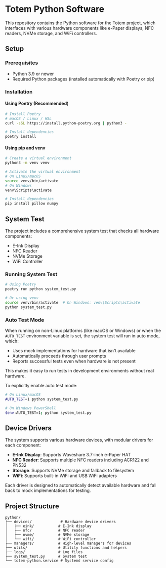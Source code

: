 # Totem Python Software

This repository contains the Python software for the Totem project, which interfaces with various hardware components like e-Paper displays, NFC readers, NVMe storage, and WiFi controllers.

## Setup

### Prerequisites

- Python 3.9 or newer
- Required Python packages (installed automatically with Poetry or pip)

### Installation

#### Using Poetry (Recommended)

```bash
# Install Poetry
# macOS / Linux / WSL
curl -sSL https://install.python-poetry.org | python3 -

# Install dependencies
poetry install
```

#### Using pip and venv

```bash
# Create a virtual environment
python3 -m venv venv

# Activate the virtual environment
# On Linux/macOS
source venv/bin/activate
# On Windows
venv\Scripts\activate

# Install dependencies
pip install pillow numpy
```

## System Test

The project includes a comprehensive system test that checks all hardware components:

- E-Ink Display
- NFC Reader
- NVMe Storage
- WiFi Controller

### Running System Test

```bash
# Using Poetry
poetry run python system_test.py

# Or using venv
source venv/bin/activate  # On Windows: venv\Scripts\activate
python system_test.py
```

### Auto Test Mode

When running on non-Linux platforms (like macOS or Windows) or when the `AUTO_TEST` environment variable is set, the system test will run in auto mode, which:

- Uses mock implementations for hardware that isn't available
- Automatically proceeds through user prompts
- Reports successful tests even when hardware is not present

This makes it easy to run tests in development environments without real hardware.

To explicitly enable auto test mode:

```bash
# On Linux/macOS
AUTO_TEST=1 python system_test.py

# On Windows PowerShell
$env:AUTO_TEST=1; python system_test.py
```

## Device Drivers

The system supports various hardware devices, with modular drivers for each component:

- **E-Ink Display**: Supports Waveshare 3.7-inch e-Paper HAT
- **NFC Reader**: Supports multiple NFC readers including ACR122 and PN532
- **Storage**: Supports NVMe storage and fallback to filesystem
- **WiFi**: Supports built-in WiFi and USB WiFi adapters

Each driver is designed to automatically detect available hardware and fall back to mock implementations for testing.

## Project Structure

```
python/
├── devices/             # Hardware device drivers
│   ├── eink/           # E-Ink display
│   ├── nfc/            # NFC reader
│   ├── nvme/           # NVMe storage
│   └── wifi/           # WiFi controller
├── managers/           # High-level managers for devices
├── utils/              # Utility functions and helpers
├── logs/               # Log files
├── system_test.py      # System test
└── totem-python.service # Systemd service config
``` 